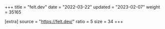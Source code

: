 +++
title = "felt.dev"
date = "2022-03-22"
updated = "2023-02-07"
weight = 35165

[extra]
source = "https://felt.dev/"
ratio = 5
size = 34
+++
